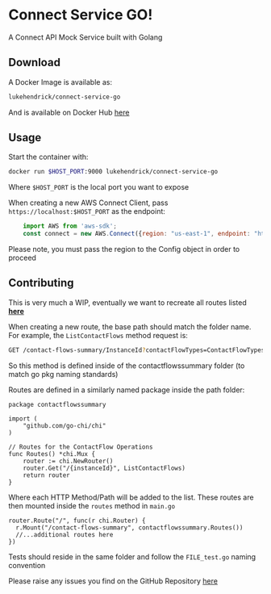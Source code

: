 # Connect Service GO!

A Connect API Mock Service built with Golang

## Download

A Docker Image is available as:
```bash
lukehendrick/connect-service-go
```

And is available on Docker Hub [here](https://hub.docker.com/r/lukehendrick/connect-service-go)

## Usage

Start the container with:
```bash
docker run $HOST_PORT:9000 lukehendrick/connect-service-go
```

Where `$HOST_PORT` is the local port you want to expose

When creating a new AWS Connect Client, pass `https://localhost:$HOST_PORT` as the endpoint:
```javascript
    import AWS from 'aws-sdk';
    const connect = new AWS.Connect({region: "us-east-1", endpoint: "https://localhost:9000"})
```

Please note, you must pass the region to the Config object in order to proceed

## Contributing

This is very much a WIP, eventually we want to recreate all routes listed **[here](https://docs.aws.amazon.com/connect/latest/APIReference/API_Operations.html)**

When creating a new route, the base path should match the folder name. For example, the `ListContactFlows` method request is:
```bash
GET /contact-flows-summary/InstanceId?contactFlowTypes=ContactFlowTypes&maxResults=MaxResults&nextToken=NextToken HTTP/1.1
```
So this method is defined inside of the contactflowssummary folder (to match go pkg naming standards)

Routes are defined in a similarly named package inside the path folder:
```golang
package contactflowssummary

import (
	"github.com/go-chi/chi"
)

// Routes for the ContactFlow Operations
func Routes() *chi.Mux {
	router := chi.NewRouter()
	router.Get("/{instanceId}", ListContactFlows)
	return router
}
```
Where each HTTP Method/Path will be added to the list. These routes are then mounted inside the `routes` method in `main.go`
```golang
router.Route("/", func(r chi.Router) {
  r.Mount("/contact-flows-summary", contactflowssummary.Routes())
  //...additional routes here
})
```

Tests should reside in the same folder and follow the `FILE_test.go` naming convention

Please raise any issues you find on the GitHub Repository [here](https://github.com/LukeHendrick/connect-service-go.git)
